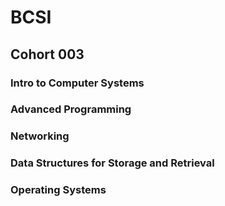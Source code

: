 # BCSI
## Cohort 003

### Intro to Computer Systems

### Advanced Programming

### Networking

### Data Structures for Storage and Retrieval

### Operating Systems

